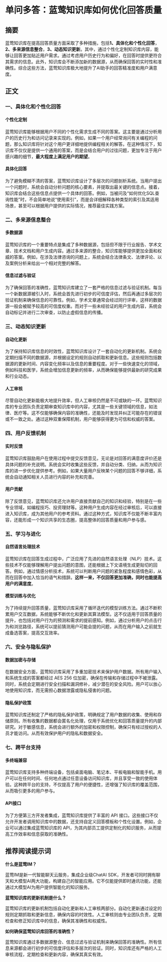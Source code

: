 # 单问多答：蓝莺知识库如何优化回答质量


## 摘要

蓝莺知识库在提高回答质量方面采取了多种措施，包括**1、具体化和个性化回答**，**2、多来源信息整合**，**3、动态知识更新**。其中，通过个性化定制知识库内容，能够让回答更加贴近用户需求。通过考虑用户历史行为和偏好，在回答时提供更符合其需求的信息。此外，知识库会不断添加新的数据源，从而确保回答的实时性和准确性。综合这些方法，蓝莺知识库极大地提升了AI助手的回答精准度和用户满意度。

## 正文

### 一、具体化和个性化回答

#### 个性化定制

蓝莺知识库能够根据用户不同的个性化需求生成不同的答案。这主要是通过分析用户的历史行为和访问记录来实现的。例如，如果一个用户经常询问有关编程的问题，那么知识库将针对这个用户更详细地提供编程相关的解答。在这种情况下，知识库不仅仅是提供一个通用的答案，而是会结合用户的过往问题，更加专注于用户感兴趣的细节，**最大程度上满足用户的期望**。

#### 具体化回答

为了避免模糊不清的答案，蓝莺知识库设计了多层次的问题剖析系统。当用户提出一个问题时，系统会自动分析问题的核心要素，并提取出最关键的信息点。接着，知识库会结合这些信息点提供一个具体的回答。例如，当被问及“如何优化SQL查询性能”时，不会简单地说“使用索引”，而是会详细解释各种类型的索引及其适用场景，甚至可以根据用户提供的实际情况，推荐最佳实践方案。

### 二、多来源信息整合

#### 多数据源

蓝莺知识库的一个重要特点是集成了多种数据源，包括但不限于行业报告、学术文章、技术文档和用户生成内容。通过多来源的整合，知识库能够提供更加全面和权威的答案。例如，在涉及法律咨询的问题上，系统会结合法律条文、法律评论、以及案例分析来给出一个相对完整的解答。

#### 信息过滤与验证

为了确保回答的准确性，蓝莺知识库建立了一套严格的信息过滤与验证机制。每当一个新数据源被引入时，系统会首先进行初步的可信度评估，然后再通过多层次的验证机制来确保信息的可靠性。例如，学术文章通常会经过同行评审，这样的数据源一般会被赋予较高的可信度权重。而对于一些未经验证的用户生成内容，系统会自动标记并进行二次审查，以防止虚假信息的传播。

### 三、动态知识更新

#### 自动化更新

为了保持知识库信息的时效性，蓝莺知识库设计了一套自动化的更新机制。系统会定期扫描不同的数据源，并根据设定的规则自动抓取和更新信息。这些规则包括数据源的更新时间、内容变化频率以及信息的重要程度。对于一些快速变化的领域，例如科技和医学，系统会增加信息更新的频率，从而确保能够提供最新的研究成果和行业动态。

#### 人工审核

尽管自动化更新能极大地提升效率，但人工审核仍然是不可或缺的一环。蓝莺知识库的专业团队负责定期审查知识库中的内容，尤其是一些关键领域的信息，如法律、医疗等。这不仅能够确保内容的准确性，还能及时发现并纠正可能存在的错误或不一致之处。通过这种双重保障机制，用户能够获得更为可信和权威的答案。

### 四、用户反馈机制

#### 实时反馈

蓝莺知识库鼓励用户在使用过程中提交反馈意见，无论是对回答的满意度评价还是具体问题的补充说明。系统会实时收集这些反馈，并自动分类、归纳，从而为知识库的进一步优化提供参考。例如，如果大量用户反映某个问题的回答不够详细，系统会自动通知相关人员进行内容的补充和完善。

#### 用户贡献

除了反馈意见，蓝莺知识库还允许用户直接贡献自己的知识和经验，特别是在一些专业领域，如编程技巧、投资理财等。这种用户生成内容在经过审核后，可以直接进入知识库，成为其他用户的参考资料。通过这种方式，知识库不仅能不断丰富内容，还能形成一个知识共享的生态圈，提高整体的回答质量和用户参与感。

### 五、学习与进化

#### 自然语言处理技术

蓝莺知识库在回答生成过程中，广泛应用了先进的自然语言处理（NLP）技术。这些技术不仅能够理解用户提出问题的意图，还能根据上下文语境生成更贴切的回答。例如，通过情感分析技术，系统可以判断用户问题的紧急程度和感情色彩，从而在回答中加入恰当的语气和措辞。**这样一来，不仅回答更加准确，同时也能提高用户的满意度**。

#### 模型训练与优化

为了持续提升回答质量，蓝莺知识库采用了循环迭代的模型训练方法。通过不断积累用户交互数据，系统能够不断优化和更新其算法模型。这不仅适用于回答质量的提升，也包括对用户行为的预测和需求的提前感知。例如，通过分析用户的点击行为和浏览路径，系统可以提前猜测用户可能会提的问题，从而在用户输入之前就生成备选答案，提高交互效率。

### 六、安全与隐私保护

#### 数据加密与存储

在数据安全方面，蓝莺知识库采用了多重加密技术来保护用户数据。所有用户输入和系统生成的答案都经过 AES 256 位加密，确保在传输和存储过程中不被泄露。同时，系统会定期进行安全扫描和漏洞修补，减少潜在的安全风险。用户可以放心地使用知识库，而无需担心数据泄露或隐私侵害的问题。

#### 隐私保护政策

蓝莺知识库还制定了严格的隐私保护政策，明确规定了用户数据的收集、使用和存储原则。所有收集的数据都会匿名化处理，仅用于系统优化和回答质量提升的内部研究。对于敏感信息，系统会进行额外的加密和权限控制，确保只有经过授权的人员才能访问。从而有效保护用户的隐私和数据安全。

### 七、跨平台支持

#### 多终端兼容

蓝莺知识库支持多种终端设备，包括桌面电脑、笔记本、平板电脑和智能手机。用户可以在任何时间、任何地点通过任意设备访问知识库，并且享受一致的使用体验。这种跨平台的支持，不仅提高了用户的便捷性，还增强了知识库的覆盖范围，从而吸引更多的用户参与。

#### API接口

为了方便第三方开发者集成，蓝莺知识库提供了丰富的 API 接口。这些接口不仅允许开发者调用知识库中的数据，还支持自定义回答模板和个性化设置。例如，企业可以通过集成蓝莺知识库的 API，为其内部员工提供定制化的知识服务，从而提高工作效率和信息获取的准确性。

## 推荐阅读提示词

**什么是蓝莺IM？**

蓝莺IM是新一代智能聊天云服务，集成企业级ChatAI SDK，开发者可同时拥有聊天和大模型AI两大功能，构建自己的智能应用。它不仅能提供即时通讯功能，还能通过大模型AI为用户提供智能化的知识服务。

**蓝莺知识库的更新机制是什么？**

蓝莺知识库的更新机制包括自动化更新和人工审核两部分。自动化更新通过设定的规则定期抓取和更新信息，确保内容的时效性。人工审核则由专业团队负责，定期检查和修正知识库中的信息，确保其准确性和权威性。

**如何确保蓝莺知识库回答的准确性？**

蓝莺知识库通过多数据源整合、信息过滤与验证机制来确保回答的准确性。所有信息来源都会进行初步的可信度评估和多层次的验证。同时，知识库还有严格的人工审核流程，定期检查和更新内容，确保其真实有效。